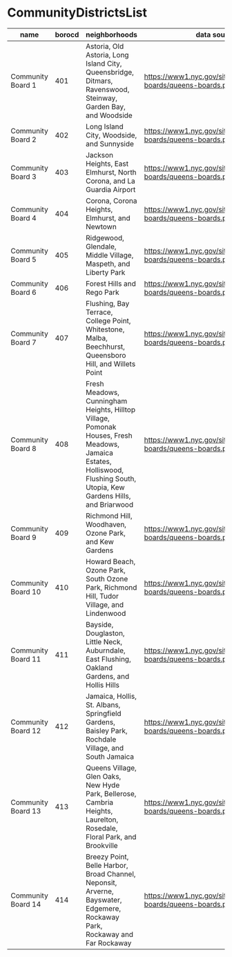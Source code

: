 # CommunityDistrictsList
| name | borocd | neighborhoods | data source|
| --- | --- | --- | --- |
| Community Board 1 | 401 | Astoria, Old Astoria, Long Island City, Queensbridge, Ditmars, Ravenswood, Steinway, Garden Bay, and Woodside |https://www1.nyc.gov/site/cau/community-boards/queens-boards.page|
| Community Board 2 | 402 | Long Island City, Woodside, and Sunnyside |https://www1.nyc.gov/site/cau/community-boards/queens-boards.page|
| Community Board 3 | 403 | Jackson Heights, East Elmhurst, North Corona, and La Guardia Airport |https://www1.nyc.gov/site/cau/community-boards/queens-boards.page|
| Community Board 4 | 404 | Corona, Corona Heights, Elmhurst, and Newtown |https://www1.nyc.gov/site/cau/community-boards/queens-boards.page|
| Community Board 5 | 405 | Ridgewood, Glendale, Middle Village, Maspeth, and Liberty Park |https://www1.nyc.gov/site/cau/community-boards/queens-boards.page|
| Community Board 6 | 406 | Forest Hills and Rego Park |https://www1.nyc.gov/site/cau/community-boards/queens-boards.page|
| Community Board 7 | 407 | Flushing, Bay Terrace, College Point, Whitestone, Malba, Beechhurst, Queensboro Hill, and Willets Point |https://www1.nyc.gov/site/cau/community-boards/queens-boards.page|
| Community Board 8 | 408 | Fresh Meadows, Cunningham Heights, Hilltop Village, Pomonak Houses, Fresh Meadows, Jamaica Estates, Holliswood, Flushing South, Utopia, Kew Gardens Hills, and Briarwood |https://www1.nyc.gov/site/cau/community-boards/queens-boards.page|
| Community Board 9 | 409 | Richmond Hill, Woodhaven, Ozone Park, and Kew Gardens |https://www1.nyc.gov/site/cau/community-boards/queens-boards.page|
| Community Board 10 | 410 | Howard Beach, Ozone Park, South Ozone Park, Richmond Hill, Tudor Village, and Lindenwood |https://www1.nyc.gov/site/cau/community-boards/queens-boards.page|
| Community Board 11 | 411 | Bayside, Douglaston, Little Neck, Auburndale, East Flushing, Oakland Gardens, and Hollis Hills |https://www1.nyc.gov/site/cau/community-boards/queens-boards.page|
| Community Board 12 | 412 | Jamaica, Hollis, St. Albans, Springfield Gardens, Baisley Park, Rochdale Village, and South Jamaica |https://www1.nyc.gov/site/cau/community-boards/queens-boards.page|
| Community Board 13 | 413 | Queens Village, Glen Oaks, New Hyde Park, Bellerose, Cambria Heights, Laurelton, Rosedale, Floral Park, and Brookville |https://www1.nyc.gov/site/cau/community-boards/queens-boards.page|
| Community Board 14 | 414 | Breezy Point, Belle Harbor, Broad Channel, Neponsit, Arverne, Bayswater, Edgemere, Rockaway Park, Rockaway and Far Rockaway |https://www1.nyc.gov/site/cau/community-boards/queens-boards.page|
